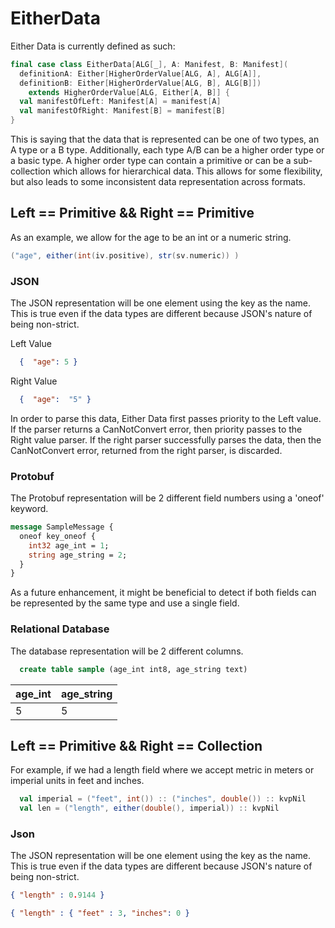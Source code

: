 # EitherData

Either Data is currently defined as such:

```scala
final case class EitherData[ALG[_], A: Manifest, B: Manifest](
  definitionA: Either[HigherOrderValue[ALG, A], ALG[A]],
  definitionB: Either[HigherOrderValue[ALG, B], ALG[B]])
    extends HigherOrderValue[ALG, Either[A, B]] {
  val manifestOfLeft: Manifest[A] = manifest[A]
  val manifestOfRight: Manifest[B] = manifest[B]
}
```

This is saying that the data that is represented can be one of two
types, an A type or a B type.  Additionally, each type A/B can be 
a higher order type or a basic type.  A higher order type can 
contain a primitive or can be a sub-collection
which allows for hierarchical data.  This allows for some flexibility,
but also leads to some inconsistent data representation across formats.


## Left == Primitive && Right == Primitive

As an example, we allow for the age to be an int or a numeric string.
```scala
("age", either(int(iv.positive), str(sv.numeric)) )
```

### JSON

The JSON representation will be one element using the key as the name.  
This is true even if the data types are different because
JSON's nature of being non-strict.

 Left Value
```json
  {  "age": 5 }
```
Right Value
```json
  {  "age":  "5" }
```

In order to parse this data, Either Data first passes priority to the Left value.  If the parser
returns a CanNotConvert error, then priority passes to the Right value parser.  If the
right parser successfully parses the data, then the CanNotConvert error, returned from the right parser,
is discarded.

### Protobuf
The Protobuf representation will be 2 different field numbers using a 'oneof' keyword.

```proto
message SampleMessage {
  oneof key_oneof {
    int32 age_int = 1;
    string age_string = 2;
  }
}

```

As a future enhancement, it might be beneficial to detect if both fields can be represented by
the same type and use a single field.

### Relational Database

The database representation will be 2 different columns.

```sql
  create table sample (age_int int8, age_string text)
```

| age_int | age_string |
|---------|------------|
|5        |5           |


## Left == Primitive && Right == Collection

For example, if we had a length field where we accept metric in meters or imperial units
in feet and inches.
```scala
  val imperial = ("feet", int()) :: ("inches", double()) :: kvpNil
  val len = ("length", either(double(), imperial)) :: kvpNil
```


### Json
The JSON representation will be one element using the key as the name.  
This is true even if the data types are different because
JSON's nature of being non-strict.

```json
{ "length" : 0.9144 }
```
```json
{ "length" : { "feet" : 3, "inches": 0 }
```



